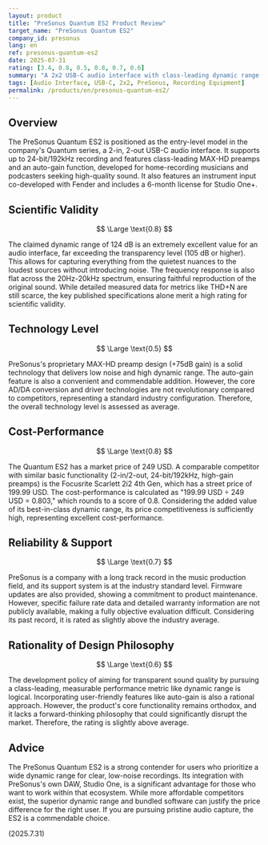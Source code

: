 ```yaml
---
layout: product
title: "PreSonus Quantum ES2 Product Review"
target_name: "PreSonus Quantum ES2"
company_id: presonus
lang: en
ref: presonus-quantum-es2
date: 2025-07-31
rating: [3.4, 0.8, 0.5, 0.8, 0.7, 0.6]
summary: "A 2x2 USB-C audio interface with class-leading dynamic range for superior sound quality, though its feature set is standard."
tags: [Audio Interface, USB-C, 2x2, PreSonus, Recording Equipment]
permalink: /products/en/presonus-quantum-es2/
---
```


## Overview

The PreSonus Quantum ES2 is positioned as the entry-level model in the company's Quantum series, a 2-in, 2-out USB-C audio interface. It supports up to 24-bit/192kHz recording and features class-leading MAX-HD preamps and an auto-gain function, developed for home-recording musicians and podcasters seeking high-quality sound. It also features an instrument input co-developed with Fender and includes a 6-month license for Studio One+.

## Scientific Validity

$$ \Large \text{0.8} $$

The claimed dynamic range of 124 dB is an extremely excellent value for an audio interface, far exceeding the transparency level (105 dB or higher). This allows for capturing everything from the quietest nuances to the loudest sources without introducing noise. The frequency response is also flat across the 20Hz-20kHz spectrum, ensuring faithful reproduction of the original sound. While detailed measured data for metrics like THD+N are still scarce, the key published specifications alone merit a high rating for scientific validity.

## Technology Level

$$ \Large \text{0.5} $$

PreSonus's proprietary MAX-HD preamp design (+75dB gain) is a solid technology that delivers low noise and high dynamic range. The auto-gain feature is also a convenient and commendable addition. However, the core AD/DA conversion and driver technologies are not revolutionary compared to competitors, representing a standard industry configuration. Therefore, the overall technology level is assessed as average.

## Cost-Performance

$$ \Large \text{0.8} $$

The Quantum ES2 has a market price of 249 USD. A comparable competitor with similar basic functionality (2-in/2-out, 24-bit/192kHz, high-gain preamps) is the Focusrite Scarlett 2i2 4th Gen, which has a street price of 199.99 USD. The cost-performance is calculated as "199.99 USD ÷ 249 USD = 0.803," which rounds to a score of 0.8. Considering the added value of its best-in-class dynamic range, its price competitiveness is sufficiently high, representing excellent cost-performance.

## Reliability & Support

$$ \Large \text{0.7} $$

PreSonus is a company with a long track record in the music production field, and its support system is at the industry standard level. Firmware updates are also provided, showing a commitment to product maintenance. However, specific failure rate data and detailed warranty information are not publicly available, making a fully objective evaluation difficult. Considering its past record, it is rated as slightly above the industry average.

## Rationality of Design Philosophy

$$ \Large \text{0.6} $$

The development policy of aiming for transparent sound quality by pursuing a class-leading, measurable performance metric like dynamic range is logical. Incorporating user-friendly features like auto-gain is also a rational approach. However, the product's core functionality remains orthodox, and it lacks a forward-thinking philosophy that could significantly disrupt the market. Therefore, the rating is slightly above average.

## Advice

The PreSonus Quantum ES2 is a strong contender for users who prioritize a wide dynamic range for clear, low-noise recordings. Its integration with PreSonus's own DAW, Studio One, is a significant advantage for those who want to work within that ecosystem. While more affordable competitors exist, the superior dynamic range and bundled software can justify the price difference for the right user. If you are pursuing pristine audio capture, the ES2 is a commendable choice.

(2025.7.31)